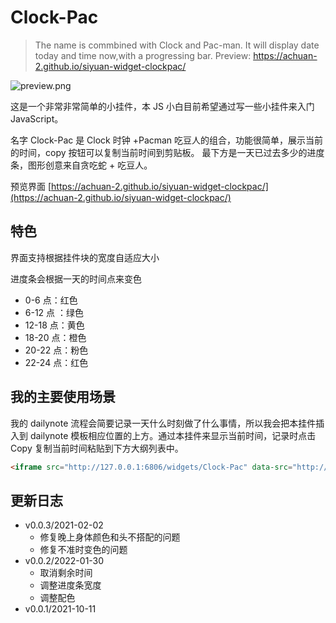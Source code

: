 # Clock-Pac

> The name is commbined with Clock and Pac-man.
> It will display date today and time now,with a progressing bar.
> Preview: https://achuan-2.github.io/siyuan-widget-clockpac/

![preview.png](https://cdn.jsdelivr.net/gh/Achuan-2/siyuan-widget-clockpac/preview.png)

这是一个非常非常简单的小挂件，本 JS 小白目前希望通过写一些小挂件来入门 JavaScript。

名字 Clock-Pac 是 Clock 时钟 +Pacman 吃豆人的组合，功能很简单，展示当前的时间，copy 按钮可以复制当前时间到剪贴板。
最下方是一天已过去多少的进度条，图形创意来自贪吃蛇 + 吃豆人。

预览界面 [https://achuan-2.github.io/siyuan-widget-clockpac/](https://achuan-2.github.io/siyuan-widget-clockpac/)

## 特色

界面支持根据挂件块的宽度自适应大小

进度条会根据一天的时间点来变色
* 0-6 点：红色
* 6-12 点 ：绿色
* 12-18 点：黄色
* 18-20 点：橙色
* 20-22 点：粉色
* 22-24 点：红色


## 我的主要使用场景

我的 dailynote 流程会简要记录一天什么时刻做了什么事情，所以我会把本挂件插入到 dailynote 模板相应位置的上方。通过本挂件来显示当前时间，记录时点击 Copy 复制当前时间粘贴到下方大纲列表中。

```markdown
<iframe src="http://127.0.0.1:6806/widgets/Clock-Pac" data-src="http://127.0.0.1:6806/widgets/Clock-Pac" data-subtype="widget" border="0" frameborder="no" framespacing="0" allowfullscreen="true"  style="display: flex;"></iframe>
```

## 更新日志

- v0.0.3/2021-02-02
  - 修复晚上身体颜色和头不搭配的问题
  - 修复不准时变色的问题
- v0.0.2/2022-01-30
  - 取消剩余时间
  - 调整进度条宽度
  - 调整配色
- v0.0.1/2021-10-11